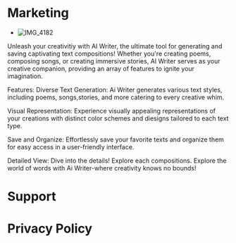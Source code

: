 # Marketing

- ![IMG_4182](https://github.com/AiWriter808/AiWriter808/assets/163314733/c224926f-ced9-4bfc-b3d5-8a7abbf63a0c)

Unleash your creativitiy with AI Writer, the ultimate tool for generating and saving captivating text compositions! Whether you're creating poems, composing songs, or creating immersive stories, AI Writer serves as your creative companion, providing an array of features to ignite your imagination. 

Features:
Diverse Text Generation: Ai Writer generates various text styles, including poems, songs,stories, and more catering to every creative whim.

Visual Representation: 
Experience visually appealing representations of your creations with distinct color schemes and diesigns tailored to each text type.

Save and Organize:
Effortlessly save your favorite texts and organize them for easy access in a user-friendly interface.

Detailed View:
Dive into the details! Explore each compositions. Explore the world of words with Ai Writer-where creativity knows no bounds!



# Support

# Privacy Policy
